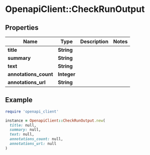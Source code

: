 # OpenapiClient::CheckRunOutput

## Properties

| Name | Type | Description | Notes |
| ---- | ---- | ----------- | ----- |
| **title** | **String** |  |  |
| **summary** | **String** |  |  |
| **text** | **String** |  |  |
| **annotations_count** | **Integer** |  |  |
| **annotations_url** | **String** |  |  |

## Example

```ruby
require 'openapi_client'

instance = OpenapiClient::CheckRunOutput.new(
  title: null,
  summary: null,
  text: null,
  annotations_count: null,
  annotations_url: null
)
```

